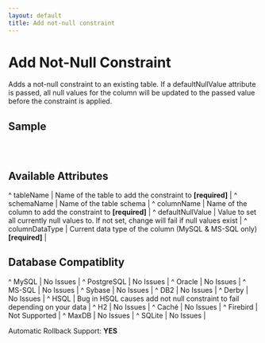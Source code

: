 ```yaml
---
layout: default
title: Add not-null constraint
---
```


# Add Not-Null Constraint #

Adds a not-null constraint to an existing table. If a defaultNullValue attribute is passed, all null values for the column will be updated to the passed value before the constraint is applied.

## Sample ##

<code xml>
<addNotNullConstraint
        tableName="employee"
        columnName="employer_id"
        defaultNullValue="1" />
</code>

## Available Attributes ##

^ tableName  | Name of the table to add the constraint to **[required]**  | 
^ schemaName  | Name of the table schema  | 
^ columnName  | Name of the column to add the constraint to **[required]**  | 
^ defaultNullValue  | Value to set all currently null values to. If not set, change will fail if null values exist  | 
^ columnDataType  | Current data type of the column (MySQL & MS-SQL only) **[required]** | 


## Database Compatiblity ##

^ MySQL  | No Issues  | 
^ PostgreSQL  | No Issues  | 
^ Oracle  | No Issues  | 
^ MS-SQL  | No Issues  | 
^ Sybase  | No Issues  | 
^ DB2  | No Issues  | 
^ Derby  | No Issues  | 
^ HSQL  | Bug in HSQL causes add not null constraint to fail depending on your data  | 
^ H2  | No Issues  | 
^ Caché  | No Issues  | 
^ Firebird  | Not Supported  | 
^ MaxDB  | No Issues  | 
^ SQLite  | No Issues  |

Automatic Rollback Support: **YES**